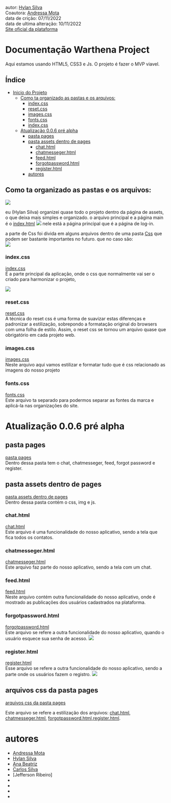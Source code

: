 autor: [Hylan Silva](https://github.com/hylansilva)<br>
Coautora: [Andressa Mota](https://github.com/andressamotaz) <br>
data de crição: 07/11/2022<br>
data de ultima alteração: 10/11/2022<br>
[Site oficial da plataforma](https://warthena.vercel.app)
# Documentação Warthena Project

Aqui estamos usando HTML5, CSS3 e Js. O projeto é fazer o MVP viavel.

## Índice 
- [Inicio do Projeto](#índice)
    - [Como ta organizado as pastas e os arquivos:](#como-ta-organizado-as-pastas-e-os-arquivos)
      - [index.css](#indexcss)
      - [reset.css](#resetcss)
      - [images.css](#imagescss)
      - [fonts.css](#fontscss)
      - [index.css](#indexcss)
  - [Atualização 0.0.6 pré alpha](#atualização-006-pré-alpha)
    - [pasta pages](#pasta-pages)
    - [ pasta assets dentro de pages](#pasta-assets-dentro-de-pages)
      - [chat.html](#chathtml)
      - [chatmesseger.html](#chatmessegerhtml)
      - [feed.html](#feedhtml)
      - [forgotpassword.html](#forgotpasswordhtml)
      - [register.html](#registerhtml)
    - [autores](#autores)

## Como ta organizado as pastas e os arquivos:
<img src="./assets/img/documentacao/fille-tree.png"/>

eu (Hylan Silva) organizei quase todo o projeto dentro da página de assets, o que deixa mais simples e organizado. o arquivo principal e a página main é o [index.html](index.html) <img src="./assets/img/documentacao/index-html.png"/> nele está a página principal que é a página de log-in. 

a parte de Css foi divida em alguns arquivos dentro de uma pasta [Css](./assets/css/) que podem ser bastante importantes no futuro. que no caso são:<br>
    <img src="./assets/img/documentacao/css-tree.png"/>

### index.css
[index.css](./assets/css/index.css)<br>
É a parte principal da aplicação, onde o css que normalmente vai ser o criado para harmonizar o projeto,  

<img src="./assets/img/documentacao/tela-login.png"><br>



### reset.css
[reset.css](./assets/css/reset.css)<br>
A técnica do reset css é uma forma de suavizar estas diferenças e padronizar a estilização, sobrepondo a formatação original do browsers com uma folha de estilo. Assim, o reset css se tornou um arquivo quase que obrigatório em cada projeto web.

### images.css
[images.css](./assets/css/images.css)<br>
Neste arquivo aqui vamos estilizar e formatar tudo que é css relacionado as imagens do nosso projeto
### fonts.css
[fonts.css](./assets/css/fonts.css)<br>
Este arquivo ta separado para podermos separar as fontes da marca e aplicá-la nas organizações do site.

# Atualização 0.0.6 pré alpha

## pasta pages 
[pasta pages](./assets/pages) <br>
Dentro dessa pasta tem o chat, chatmesseger, feed, forgot password e register.  

## pasta assets dentro de pages
[pasta assets dentro de pages](./assets/pages/assets) <br>
Dentro dessa pasta contém o css, img e js. 

### chat.html
[chat.html](./assets/pages/chat.html) <br>
Este arquivo é uma funcionalidade do nosso aplicativo, sendo a tela que fica todos os contatos. 

### chatmesseger.html
[chatmesseger.html](./assets/pages/chatmesseger.html) <br>
Este arquivo faz parte do nosso aplicativo, sendo a tela com um chat. 

### feed.html
[feed.html](./assets/pages/feed.html) <br>
Neste arquivo contém outra funcionalidade do nosso aplicativo, onde é mostrado as publicações dos usuários cadastrados na plataforma. 

### forgotpassword.html
[forgotpassword.html](./assets/pages/forgotpassword.html) <br>
Este arquivo se refere a outra funcionalidade do nosso aplicativo, quando o usuário esquece sua senha de acesso.
<img src="./assets/img/documentacao/esqueceu-senha.png">

### register.html
[register.html](./assets/pages/register.html) <br>
Esse arquivo se refere a outra funcionalidade do nosso aplicativo, sendo a parte onde os usuários fazem o registro. 
<img src="./assets/img/documentacao/tela-cadastro.png">

## arquivos css da pasta pages
[arquivos css da pasta pages](./assets/pages/assets/css)

Este arquivo se refere a estilização dos arquivos: [chat.html](./assets/pages/chat.html), [chatmesseger.html](./assets/pages/chatmesseger.html), [forgotpassword.html](./assets/pages/forgotpassword.html),[register.html](./assets/pages/register.html). 

# autores
 - [Andressa Mota](https://github.com/andressamotaz)
 -  [Hylan Silva](https://github.com/hylansilva)
 -  [Ana Beatriz](https://github.com/ladyburkhardt)
 - [Carlos Silva](https://github.com/carllossillva)
 - [Jefferson Ribeiro]
 - 
 - 
 - 
 - 
